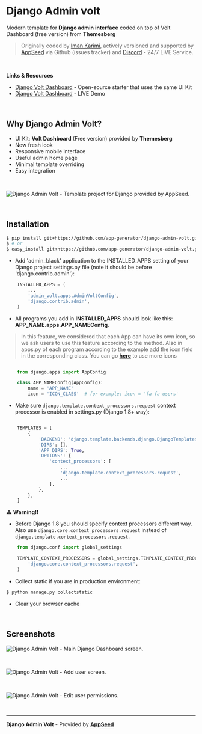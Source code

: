 # Django Admin volt

Modern template for **Django admin interface** coded on top of Volt Dashboard (free version) from **Themesberg**

> Originally coded by [Iman Karimi](https://github.com/imankarimi), actively versioned and supported by [AppSeed](https://appseed.us/) via Github (issues tracker) and [Discord](https://discord.gg/fZC6hup) - 24/7 LIVE Service.

<br>

**Links & Resources**

- [Django Volt Dashboard](https://appseed.us/admin-dashboards/django-dashboard-volt) - Open-source starter that uses the same UI Kit
- [Django Volt Dashboard](https://django-volt-dashboard.appseed-srv1.com/) - LIVE Demo

<br />

## Why Django Admin Volt?

- UI Kit: **Volt Dashboard** (Free version) provided by **Themesberg**
- New fresh look
- Responsive mobile interface
- Useful admin home page
- Minimal template overriding
- Easy integration

<br />

![Django Admin Volt - Template project for Django provided by AppSeed.](https://user-images.githubusercontent.com/51070104/132288100-0c65159f-71a6-41f0-9f55-9544916385ae.jpg)

<br>

## Installation

```bash
$ pip install git+https://github.com/app-generator/django-admin-volt.git
$ # or
$ easy_install git+https://github.com/app-generator/django-admin-volt.git
```

* Add 'admin_black' application to the INSTALLED_APPS setting of your Django project settings.py file (note it should be before 'django.contrib.admin'):

```python
    INSTALLED_APPS = (
        ...
        'admin_volt.apps.AdminVoltConfig',
        'django.contrib.admin',
    )
```


* All programs you add in **INSTALLED_APPS** should look like this: **APP_NAME.apps.APP_NAMEConfig**.

> In this feature, we considered that each App can have its own icon, so we ask users to use this feature according to the method. Also in apps.py of each program according to the example add the icon field in the corresponding class. You can go **[here](https://fontawesome.com/v4.7/icons/)** to use more icons


```python

    from django.apps import AppConfig

    class APP_NAMEConfig(AppConfig):
        name = 'APP_NAME'
        icon = 'ICON_CLASS'  # for example: icon = 'fa fa-users'
```

* Make sure ``django.template.context_processors.request`` context processor is enabled in settings.py (Django 1.8+ way):

```python

    TEMPLATES = [
        {
            'BACKEND': 'django.template.backends.django.DjangoTemplates',
            'DIRS': [],
            'APP_DIRS': True,
            'OPTIONS': {
                'context_processors': [
                    ...
                    'django.template.context_processors.request',
                    ...
                ],
            },
        },
    ]
```

:warning: **Warning!!**
* Before Django 1.8 you should specify context processors different way. Also use ``django.core.context_processors.request`` instead of ``django.template.context_processors.request``.

```python
    from django.conf import global_settings

    TEMPLATE_CONTEXT_PROCESSORS = global_settings.TEMPLATE_CONTEXT_PROCESSORS + (
        'django.core.context_processors.request',
    )
```

* Collect static if you are in production environment:

```bash
$ python manage.py collectstatic
```

* Clear your browser cache

<br />

## Screenshots

![Django Admin Volt - Main Django Dashboard screen.](https://raw.githubusercontent.com/app-generator/django-admin-volt/main/screenshots/screen_shot_1.png)

<br>

![Django Admin Volt - Add user screen.](https://raw.githubusercontent.com/app-generator/django-admin-volt/main/screenshots/screen_shot_2.png)

<br>

![Django Admin Volt - Edit user permissions.](https://raw.githubusercontent.com/app-generator/django-admin-volt/main/screenshots/screen_shot_3.png)

<br>

---
**Django Admin Volt** - Provided by **[AppSeed](https://appseed.us/)**
